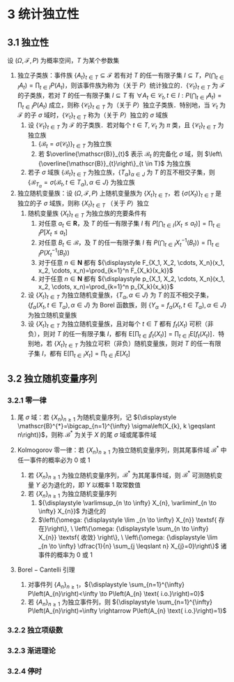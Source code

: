 # 3 统计独立性

## 3.1 独立性
设 $(\Omega, \mathscr{F}, P)$ 为概率空间，$T$ 为某个参数集

1. 独立子类族：事件族 $\left\{A_{t}\right\}_{t \in T} \subseteq \mathscr{F}$ 若有对 $T$ 的任一有限子集 $I \subseteq T$，${\displaystyle P\left(\bigcap_{t \in I} A_{t}\right)=\prod_{t \in I} P\left(A_{t}\right)}$，则该事件族为称为（关于 $P$）统计独立的．$\left\{\mathscr{C}_{t}\right\}_{t \in T}$ 为 $\mathscr{F}$ 的子类族，若对 $T$ 的任一有限子集 $I \subseteq T$ 有 ${\displaystyle \forall A_{t} \in \mathscr{C}_{t}, t \in I: P\left(\bigcap_{t \in I} A_{t}\right)=\prod_{t \in I} P\left(A_{t}\right)}$ 成立，则称 $\left\{\mathscr{C}_{t}\right\}_{t \in T}$ 为（关于 $P$）独立子类族．特别地，当 $\mathscr{C}_{t}$ 为 $\mathscr{F}$ 的子 $\sigma$ 域时，$\left\{\mathscr{C}_{t}\right\}_{t \in T}$ 称为（关于 $P$）独立的 $\sigma$ 域族
    1. 设 $\left\{\mathscr{C}_{t}\right\}_{t \in T}$ 为 $\mathscr{F}$ 的子类族．若对每个 $t \in T, \mathscr{C}_{t}$ 为 $\pi$ 类，且 $\left\{\mathscr{C}_{t}\right\}_{t \in T}$ 为独立族
        1. $\left\{\mathscr{B}_{t}=\sigma\left(\mathscr{C}_{t}\right)\right\}_{t \in T}$ 为独立族
        2. 若 $\overline{\mathscr{B}}_{t}$ 表示 $\mathscr{B}_{t}$ 的完备化 $\sigma$ 域，则 $\left\{\overline{\mathscr{B}}_{t}\right\}_{t \in T}$ 为独立族
    2. 若子 $\sigma$ 域族 $\left\{\mathscr{B}_{t}\right\}_{t \in T}$ 为独立族，$\left\{T_{\alpha}\right\}_{\alpha \in J}$ 为 $T$ 的互不相交子集，则 $\left\{\mathscr{B}_{T_{\alpha}}=\sigma\left(\mathscr{B}_{t}, t \in T_{\alpha}\right), \alpha \in J\right\}$ 为独立族
2. 独立随机变量族：设 $(\Omega, \mathscr{F}, P)$ 上随机变量族为 $\left\{X_{t}\right\}_{t \in T}$，若 $\left\{\sigma\left(X_{t}\right)\right\}_{t \in T}$ 是独立的子 $\sigma$ 域族，则称 $\left\{X_{t}\right\}_{t \in T}$ （关于 $P$）独立
    1. 随机变量族 $\left\{X_{t}\right\}_{t \in T}$ 为独立族的充要条件有
        1. 对任意 $a_{t} \in \mathbf R$，及 $T$ 的任一有限子集 $I$ 有 ${\displaystyle P\left[\bigcap_{t \in I}\left(X_{t} \leqslant a_{t}\right)\right]=\prod_{t \in I} P\left[X_{t} \leqslant a_{t}\right]}$
        2. 对任意 $B_t\in \mathscr{B}$，及 $T$ 的任一有限子集 $I$ 有 ${\displaystyle P\left(\bigcap_{t \in I}X_{t}^{-1} (B_t)\right)=\prod_{t \in I} P\left(X_{t}^{-1} (B_t)\right)}$
        3. 对于任意 $n \in \mathbf{N}$ 都有 ${\displaystyle F_{X_1, X_2, \cdots, X_n}(x_1, x_2, \cdots, x_n)=\prod_{k=1}^n F_{X_k}(x_k)}$
        4. 对于任意 $n \in \mathbf{N}$ 都有 ${\displaystyle p_{X_1, X_2, \cdots, X_n}(x_1, x_2, \cdots, x_n)=\prod_{k=1}^n p_{X_k}(x_k)}$
    2. 设 $\left\{X_{t}\right\}_{t \in T}$ 为独立随机变量族，$\left\{T_{\alpha}, \alpha \in J\right\}$ 为 $T$ 的互不相交子集，$\left\{f_{\alpha}\left(X_{t}, t \in T_{\alpha}\right), \alpha \in J\right\}$ 为 $\text{Borel}$ 函数族，则 $\left\{Y_{\alpha}=f_{\alpha}\left(X_{t}, t \in T_{\alpha}\right), \alpha \in J\right\}$ 为独立随机变量族
    3. 设 $\left\{X_{t}\right\}_{t \in T}$ 为独立随机变量族，且对每个 $t \in T$ 都有 $f_{t}\left(X_{t}\right)$ 可积（非负），则对 $T$ 的任一有限子集 $I$，都有 ${\displaystyle \mathrm{E}\left[\prod_{t \in I} f_{t}\left(X_{t}\right)\right]=\prod_{t \in I} \mathrm{E}\left[f_{t}\left(X_{t}\right)\right]}$．特别地，若 $\left\{X_{t}\right\}_{t \in T}$ 为独立可积（非负）随机变量族，则对 $T$ 的任一有限子集 $I$，都有 ${\displaystyle \mathrm{E}\left[\prod_{t \in I} X_{t}\right]=\prod_{t \in I} \mathrm{E}\left[X_{t}\right]}$

## 3.2 独立随机变量序列
### 3.2.1 零一律
1. 尾 $\sigma$ 域：若 $\left\{X_{n}\right\}_{n \geqslant 1}$ 为随机变量序列，记 ${\displaystyle \mathscr{B}^{*}=\bigcap_{n=1}^{\infty} \sigma\left(X_{k}, k \geqslant n\right)}$，则称 $\mathscr{B}^{*}$ 为关于 $X$ 的尾 $\sigma$ 域或尾事件域
2. $\text{Kolmogorov}$ 零一律：若 $\left\{X_{n}\right\}_{n \geqslant 1}$ 为独立随机变量序列，则其尾事件域 $\mathscr{B}^{*}$ 中任一事件的概率必为 $0$ 或 $1$
    1. 若 $\left\{X_{n}\right\}_{n \geqslant 1}$ 为独立随机变量序列，$\mathscr{B}^{*}$ 为其尾事件域，则 $\mathscr{B}^{*}$ 可测随机变量 $Y$ 必为退化的，即 $Y$ 以概率 $1$ 取常数值
    2. 若 $\left\{X_{n}\right\}_{n \geqslant 1}$ 为独立随机变量序列
        1. ${\displaystyle \varlimsup_{n \to \infty} X_{n}, \varliminf_{n \to \infty} X_{n}}$ 为退化的
        2. $\left\{\omega: {\displaystyle \lim _{n \to \infty} X_{n}} \textsf{ 存在}\right\}, \ \left\{\omega: {\displaystyle \sum_{n \to \infty} X_{n}} \textsf{ 收敛} \right\}, \ \left\{\omega: {\displaystyle \lim _{n \to \infty} \dfrac{1}{n} \sum_{j \leqslant n} X_{j}=0}\right\}$ 诸事件的概率为 $0$ 或 $1$

3. $\text{Borel}-\text{Cantelli}$ 引理
    1. 对事件列 $\left\{A_{n}\right\}_{n \geqslant 1}$，${\displaystyle \sum_{n=1}^{\infty} P\left(A_{n}\right)<\infty \to P\left(A_{n} \text{ i.o.}\right)=0}$
    2. 若 $\left\{A_{n}\right\}_{n \geqslant 1}$ 为独立事件列，则 ${\displaystyle \sum_{n=1}^{\infty} P\left(A_{n}\right)=\infty \rightarrow P\left(A_{n} \text{ i.o.}\right)=1}$

### 3.2.2 独立项级数

### 3.2.3 渐进理论

### 3.2.4 停时
